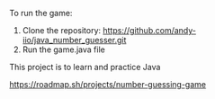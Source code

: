 To run the game:
1. Clone the repository: https://github.com/andy-iio/java_number_guesser.git
2. Run the game.java file

This project is to learn and practice Java


https://roadmap.sh/projects/number-guessing-game
